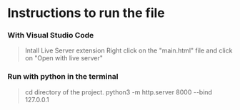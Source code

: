 # Instructions to run the file

### With Visual Studio Code
> Intall Live Server extension 
> Right click on the "main.html" file and click on "Open with live server"

### Run with python in the terminal
> cd directory of the project.
> python3 -m http.server 8000 --bind 127.0.0.1 